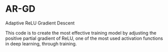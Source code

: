 # AR-GD
Adaptive ReLU Gradient Descent

 This code is to create the most effective training model by adjusting the positive partial gradient of ReLU, one of the most used activation functions in deep learning, through training.
